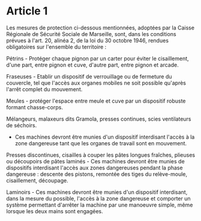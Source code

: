 # Article 1

Les mesures de protection ci-dessous mentionnées, adoptées par la Caisse Régionale de Sécurité Sociale de Marseille, sont, dans les conditions prévues à l'art. 20, alinéa 2, de la loi du 30 octobre 1946, rendues obligatoires sur l'ensemble du territoire :

Pétrins - Protéger chaque pignon par un carter pour éviter le cisaillement, d'une part, entre pignon et cuve, d'autre part, entre pignon et arcade.

Fraseuses - Etablir un dispositif de verrouillage ou de fermeture du couvercle, tel que l'accès aux organes mobiles ne soit possible qu'après l'arrêt complet du mouvement.

Meules - protéger l'espace entre meule et cuve par un dispositif robuste formant chasse-corps.

Mélangeurs, malaxeurs dits Gramola, presses continues, scies ventilateurs de séchoirs.

- Ces machines devront être munies d'un dispositif interdisant l'accès à la zone dangereuse tant que les organes de travail sont en mouvement.

Presses discontinues, cisailles à couper les pâtes longues fraîches, plieuses ou découpoirs de pâtes laminés - Ces machines devront être munies de dispositifs interdisant l'accès aux zones dangereuses pendant la phase dangereuse : descente des pistons, remontée des tiges du relève-moule, cisaillement, découpage.

Laminoirs - Ces machines devront être munies d'un dispositif interdisant, dans la mesure du possible, l'accès à la zone dangereuse et comporter un système permettant d'arrêter la machine par une manoeuvre simple, même lorsque les deux mains sont engagées.
